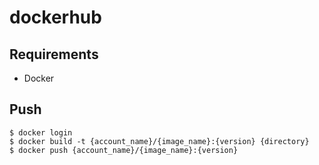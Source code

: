 # dockerhub

## Requirements

- Docker

## Push

```console
$ docker login
$ docker build -t {account_name}/{image_name}:{version} {directory}
$ docker push {account_name}/{image_name}:{version}
```
